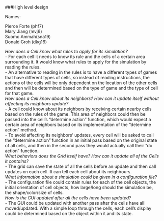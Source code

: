 ###High level design  

Names:  

Pierce Forte (phf7)  
Mary Jiang (mvj6)  
Suomo Ammah(sna19)  
Donald Groh (dkg16)  

*How does a Cell know what rules to apply for its simulation?*  
    - For each cell it needs to know its rule and the cells of a certain area surrounding it. It would know what rules to apply for the simulation by reading the rules.    
    - An alternative to reading in the rules is to have a different types of games that have different types of cells, so instead of reading instructions, the actions of the cells will be only dependent on the location of the other cells and then will be determined based on the type of game and the type of cell for that game.    
*How does a Cell know about its neighbors? How can it update itself without affecting its neighbors update?*   
    - A cell could know about its neighbors by receiving certain nearby cells based on the rules of the game. This area of neighbors could then be passed into the cell’s “determine action” function, which would expect a certain area of neighbors based on its implementation of the “determine action” method.    
    - To avoid affecting its neighbors’ updates, every cell will be asked to call the “determine action” function in an initial pass based on the original state of all cells, and then in the second pass they would actually call their “do action” function.   
*What behaviors does the Grid itself have? How can it update all of the Cells it contains?*  
    - The grid can save the state of all the cells before an update and then call updates on each cell. It can tell each cell about its neighbours.    
*What information about a simulation could be given in a configuration file*?  
    - The configuration file could contain rules for each of the cell objects, the initial orientation of cell objects, how large/long should the simulation be, the shape/color/size of cells.   
*How is the GUI updated after all the cells have been updated?*    
    - The GUI could be updated with another pass after the cells have all moved/updated. With a simple loop through the cells, each cell’s display could be determined based on the object within it and its state.   
